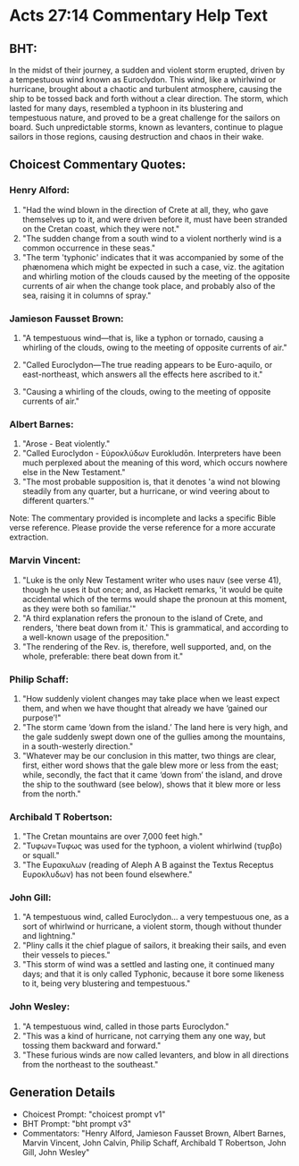 # Acts 27:14 Commentary Help Text

## BHT:
In the midst of their journey, a sudden and violent storm erupted, driven by a tempestuous wind known as Euroclydon. This wind, like a whirlwind or hurricane, brought about a chaotic and turbulent atmosphere, causing the ship to be tossed back and forth without a clear direction. The storm, which lasted for many days, resembled a typhoon in its blustering and tempestuous nature, and proved to be a great challenge for the sailors on board. Such unpredictable storms, known as levanters, continue to plague sailors in those regions, causing destruction and chaos in their wake.

## Choicest Commentary Quotes:
### Henry Alford:
1. "Had the wind blown in the direction of Crete at all, they, who gave themselves up to it, and were driven before it, must have been stranded on the Cretan coast, which they were not." 
2. "The sudden change from a south wind to a violent northerly wind is a common occurrence in these seas." 
3. "The term 'typhonic' indicates that it was accompanied by some of the phænomena which might be expected in such a case, viz. the agitation and whirling motion of the clouds caused by the meeting of the opposite currents of air when the change took place, and probably also of the sea, raising it in columns of spray."

### Jamieson Fausset Brown:
1. "A tempestuous wind—that is, like a typhon or tornado, causing a whirling of the clouds, owing to the meeting of opposite currents of air." 

2. "Called Euroclydon—The true reading appears to be Euro-aquilo, or east-northeast, which answers all the effects here ascribed to it."

3. "Causing a whirling of the clouds, owing to the meeting of opposite currents of air."

### Albert Barnes:
1. "Arose - Beat violently." 
2. "Called Euroclydon - Εὐροκλύδων Eurokludōn. Interpreters have been much perplexed about the meaning of this word, which occurs nowhere else in the New Testament."
3. "The most probable supposition is, that it denotes 'a wind not blowing steadily from any quarter, but a hurricane, or wind veering about to different quarters.'"

Note: The commentary provided is incomplete and lacks a specific Bible verse reference. Please provide the verse reference for a more accurate extraction.

### Marvin Vincent:
1. "Luke is the only New Testament writer who uses nauv (see verse 41), though he uses it but once; and, as Hackett remarks, 'it would be quite accidental which of the terms would shape the pronoun at this moment, as they were both so familiar.'"
2. "A third explanation refers the pronoun to the island of Crete, and renders, 'there beat down from it.' This is grammatical, and according to a well-known usage of the preposition."
3. "The rendering of the Rev. is, therefore, well supported, and, on the whole, preferable: there beat down from it."

### Philip Schaff:
1. "How suddenly violent changes may take place when we least expect them, and when we have thought that already we have ‘gained our purpose’!"
2. "The storm came ‘down from the island.’ The land here is very high, and the gale suddenly swept down one of the gullies among the mountains, in a south-westerly direction."
3. "Whatever may be our conclusion in this matter, two things are clear, first, either word shows that the gale blew more or less from the east; while, secondly, the fact that it came ‘down from’ the island, and drove the ship to the southward (see below), shows that it blew more or less from the north."

### Archibald T Robertson:
1. "The Cretan mountains are over 7,000 feet high."
2. "Τυφων=Τυφως was used for the typhoon, a violent whirlwind (τυρβο) or squall."
3. "The Ευρακυλων (reading of Aleph A B against the Textus Receptus Ευροκλυδων) has not been found elsewhere."

### John Gill:
1. "A tempestuous wind, called Euroclydon... a very tempestuous one, as a sort of whirlwind or hurricane, a violent storm, though without thunder and lightning."
2. "Pliny calls it the chief plague of sailors, it breaking their sails, and even their vessels to pieces."
3. "This storm of wind was a settled and lasting one, it continued many days; and that it is only called Typhonic, because it bore some likeness to it, being very blustering and tempestuous."

### John Wesley:
1. "A tempestuous wind, called in those parts Euroclydon." 
2. "This was a kind of hurricane, not carrying them any one way, but tossing them backward and forward." 
3. "These furious winds are now called levanters, and blow in all directions from the northeast to the southeast."


## Generation Details
- Choicest Prompt: "choicest prompt v1"
- BHT Prompt: "bht prompt v3"
- Commentators: "Henry Alford, Jamieson Fausset Brown, Albert Barnes, Marvin Vincent, John Calvin, Philip Schaff, Archibald T Robertson, John Gill, John Wesley"
